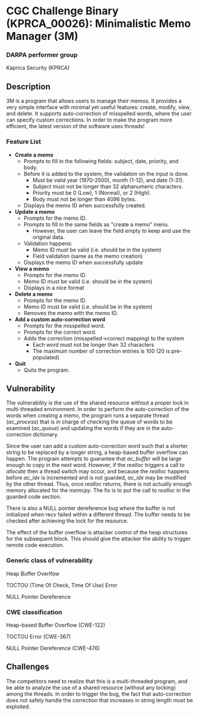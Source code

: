 # CGC Challenge Binary (KPRCA\_00026): Minimalistic Memo Manager (3M)

### DARPA performer group
Kaprica Security (KPRCA)

## Description

3M is a program that allows users to manage their memos. It provides a very simple
interface with minimal yet useful features: create, modify, view, and delete. It supports auto-correction of misspelled words, where the user can specify custom corrections. In order to make the program more efficient, the latest version of the software uses threads!

### Feature List

- **Create a memo**
  - Prompts to fill in the following fields: subject, date, priority, and body.
  - Before it is added to the system, the validation on the input is done.
    - Must be valid year (1970-2500), month (1-12), and date (1-31).
    - Subject must not be longer than 32 alphanumeric characters.
    - Priority must be 0 (Low), 1 (Normal), or 2 (High).
    - Body must not be longer than 4096 bytes.
  - Displays the memo ID when successfully created.
- **Update a memo**
  - Prompts for the memo ID.
  - Prompts to fill in the same fields as "create a memo" menu.
    - However, the user can leave the field empty to keep and use the original data.
  - Validation happens:
    - Memo ID must be valid (i.e. should be in the system)
    - Field validation (same as the memo creation)
  - Displays the memo ID when successfully update
- **View a memo**
  - Prompts for the memo ID.
  - Memo ID must be valid (i.e. should be in the system)
  - Displays in a nice format
- **Delete a memo**
  - Prompts for the memo ID.
  - Memo ID must be valid (i.e. should be in the system)
  - Removes the memo with the memo ID.
- **Add a custom auto-correction word**
  - Prompts for the misspelled word.
  - Prompts for the correct word.
  - Adds the correction (misspelled->correct mapping) to the system
    - Each word must not be longer than 32 characters
    - The maximum number of correction entries is 100 (20 is pre-populated)
- **Quit**
  - Quits the program.


## Vulnerability

The vulnerability is the use of the shared resource without a proper lock in multi-threaded environment. In order to perform the auto-correction of the words when creating a memo, the program runs a separate thread (_ac_process_) that is in charge of checking the queue of words to be examined (_ac_queue_) and updating the words if they are in the auto-correction dictionary.

Since the user can add a custom auto-correction word such that a shorter string to be replaced by a longer string, a heap-based buffer overflow can happen. The program attempts to guarantee that _ac_buffer_ will be large enough to copy in the next word. However, if the _realloc_ triggers a call to _allocate_ then a thread switch may occur, and because the _realloc_ happens before _ac_idx_ is incremented and is not guarded, _ac_idx_ may be modified by the other thread. Thus, once _realloc_ returns, there is not actually enough memory allocated for the _memcpy_. The fix is to put the call to _realloc_ in the guarded code section.

There is also a NULL pointer dereference bug where the buffer is not initialized when recv failed within a different thread. The buffer needs to be checked after achieving the lock for the resource.

The effect of the buffer overflow is attacker control of the heap structures for the subsequent block. This should give the attacker the ability to trigger remote code execution.

### Generic class of vulnerability

Heap Buffer Overlfow

TOCTOU (Time Of Check, Time Of Use) Error

NULL Pointer Dereference

### CWE classification

Heap-based Buffer Overflow (CWE-122)

TOCTOU Error (CWE-367)

NULL Pointer Dereference (CWE-476)

## Challenges

The competitors need to realize that this is a multi-threaded program, and be able to analyze the use of a shared resource (without any locking) among the threads. In order to trigger the bug, the fact that auto-correction does not safely handle the *correction* that increases in string length must be exploited.
